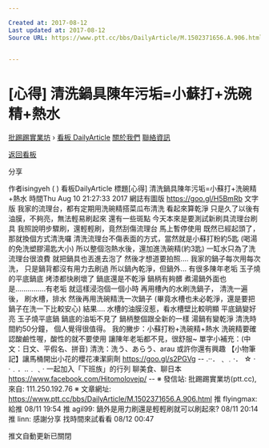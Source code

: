 ```yaml
---

Created at: 2017-08-12
Last updated at: 2017-08-12
Source URL: https://www.ptt.cc/bbs/DailyArticle/M.1502371656.A.906.html


---
```


# [心得] 清洗鍋具陳年污垢=小蘇打+洗碗精+熱水


[批踢踢實業坊](https://www.ptt.cc/) › [看板 DailyArticle](https://www.ptt.cc/bbs/DailyArticle/index.html) [關於我們](https://www.ptt.cc/about.html) [聯絡資訊](https://www.ptt.cc/contact.html)

[返回看板](https://www.ptt.cc/bbs/DailyArticle/index.html)

分享

作者isingyeh ( )
看板DailyArticle
標題\[心得\] 清洗鍋具陳年污垢=小蘇打+洗碗精+熱水
時間Thu Aug 10 21:27:33 2017
網誌有圖版 <https://goo.gl/H5BmRb> 文字版 我家的流理台，都有定期用洗碗精搭菜瓜布清洗 看起來算乾淨 只是久了以後有油膜，不夠亮，無法輕易刷起來 還有一些斑點 今天本來是要測試新刷具流理台刷具 我照說明步驟刷，還輕輕刷，竟然刮傷流理台 馬上暫停使用 既然已經起頭了，那就換個方式清洗囉 清洗流理台不傷表面的方式，當然就是小蘇打粉約5匙 (喝湯的免洗塑膠湯匙大小) 所以整個泡熱水後，還加進洗碗精(約3匙) 一缸水只為了洗流理台很浪費 就把鍋具也丟進去泡了 然後才想道要拍照.... 我家的鍋子每次用每次洗， 只是鍋背都沒有用力去刷過 所以鍋內乾淨，但鍋外... 有很多陳年老垢 玉子燒的平底鍋底 烤漆都快刷壞了 鍋底還是不乾淨 鍋柄有夠髒 煮湯鍋外面也是...............有老垢 就這樣浸泡個一個小時 再用槽內的水刷洗鍋子， 清洗一遍後， 刷水槽，排水 然後再用洗碗精洗一次鍋子 (畢竟水槽也未必乾淨，還是要把鍋子在洗一下比較安心) 結果.... 水槽的油膜沒惹，看水槽壁比較明顯 平底鍋變好亮 玉子燒平底鍋 鍋底的油垢不見了 鍋柄整個跟全新的一樣 湯鍋有變乾淨 清洗時間約50分鐘， 個人覺得很值得。 我的撇步：小蘇打粉+洗碗精+熱水 洗碗精要確認酸鹼性喔，酸性的就不要使用 讓陳年老垢都不見，很舒服~ 單字小補充：(中文：日文、平假名、拼音) 清洗：洗う、あらう、arau 或許你還有興趣 【小物筆記】讓馬桶開出小花的櫻花凍潔廁劑 <https://goo.gl/s2PGVg> -- .‧‧．﹑﹒‧． ☆ ‧·﹒．‥﹒﹑‧ 一起加入「下班族」的行列 聊美食、聊日本 <https://www.facebook.com/Hitomolovejp/> -- ※ 發信站: 批踢踢實業坊(ptt.cc), 來自: 111.250.192.76 ※ 文章網址: <https://www.ptt.cc/bbs/DailyArticle/M.1502371656.A.906.html>
推 flyingmax: 給推 08/11 19:54
推 agil99: 鍋外是用力刷還是輕輕刷就可以刷起來? 08/11 20:14
推 linn: 感謝分享 找時間來試看看 08/12 00:47

推文自動更新已關閉

